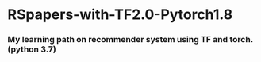 # RSpapers-with-TF2.0-Pytorch1.8
### My learning path on recommender system using TF and torch.(python 3.7)
